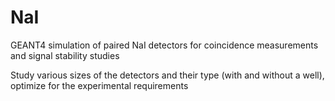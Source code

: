 # NaI
GEANT4 simulation of paired NaI detectors for coincidence measurements and signal stability studies

Study various sizes of the detectors and their type (with and without a well), optimize for the experimental requirements

